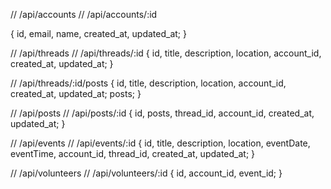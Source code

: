 // /api/accounts
// /api/accounts/:id

{
  id, email, name, created_at, updated_at;
}

// /api/threads
// /api/threads/:id
{
  id, title, description, location, account_id, created_at, updated_at;
}

// /api/threads/:id/posts
{
  id, title, description, location, account_id, created_at, updated_at;
  posts;
}

// /api/posts
// /api/posts/:id
{
  id, posts, thread_id, account_id, created_at, updated_at;
}

// /api/events
// /api/events/:id
{
  id,
    title,
    description,
    location,
    eventDate,
    eventTime,
    account_id,
    thread_id,
    created_at,
    updated_at;
}

// /api/volunteers
// /api/volunteers/:id
{
  id, account_id, event_id;
}
